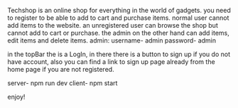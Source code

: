 Techshop is an online shop for everything in the world of gadgets.
you need to register to be able to add to cart and purchase items. normal user cannot add items to the website.
an unregistered user can browse the shop but cannot add to cart or purchase.
the admin on the other hand can add items, edit items and delete items.
admin:
username- admin
password- admin

in the topBar the is a LogIn, in there there is a button to sign up if you do not have account, also you can find a link to sign up page already from the home page if you are not registered.

server- npm run dev
client- npm start

enjoy!
